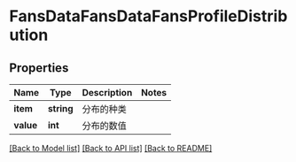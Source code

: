 # FansDataFansDataFansProfileDistribution

## Properties
Name | Type | Description | Notes
------------ | ------------- | ------------- | -------------
**item** | **string** | 分布的种类 | 
**value** | **int** | 分布的数值 | 

[[Back to Model list]](../README.md#documentation-for-models) [[Back to API list]](../README.md#documentation-for-api-endpoints) [[Back to README]](../README.md)

